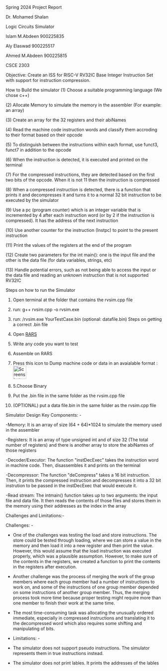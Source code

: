 
Spring 2024 Project Report

Dr. Mohamed Shalan

Logic Circuits Simulator
  
Islam M.Abdeen 900225835

Aly Elaswad 900225517

Ahmed M.Abdeen 900225815 

CSCE 2303





Objective: Create an ISS for RISC-V RV32IC Base Integer Instruction Set with support for instruction compression.



How to Build the simulator
(1) Choose a suitable programming language (We chose c++)

(2) Allocate Memory to simulate the memory in the assembler (For example: an array)

(3) Create an array for the 32 registers and their abiNames 

(4) Read the machine code instruction words and classify them accroding to their format based on their opcode

(5) To distinguish between the instructions within each format, use funct3, funct7 in addition to the opcode

(6) When the instruction is detected, it is executed and printed on the terminal 

(7) For the compressed instructions, they are detected based on the first two bits of the opcode. When it is not 11 then the instruction is compressed

(8) When a compressed instruction is detected, there is a function that prints it and decompresses it and turns it to a normal 32 bit instruction to be executed by the simulator

(9) Use a pc (program counter) which is an integer variable that is incremented by 4 after each instruction word (or by 2 if the instruction is compressed). It has the address of the next instruction

(10) Use another counter for the instruction (Instpc) to point to the present instruction

(11) Print the values of the registers at the end of the program 

(12) Create two parameters for the int main(): one is the input file and the other is the data file (for data variables, strings, etc)

(13) Handle potential errors, such as not being able to access the input or the data file and reading an unknown instruction that is not supported RV32IC
  







Steps on how to run the Simulator

1. Open terminal at the folder that contains the rvsim.cpp file
2. run: g++ rvsim.cpp -o rvsim.exe
3. run: /rvsim.exe YourTestCase.bin (optional: datafile.bin)
Steps on getting a correct .bin file

1. Open [RARS]([url](https://github.com/TheThirdOne/rars))
2. Write any code you want to test
3. Assemble on RARS
4. Press this icon to Dump machine code or data in an avaialable format : <img width="42" alt="Screenshot 2024-06-29 at 1 15 15 AM" src="https://github.com/alyelaswad/Project1DigitalDesign/assets/124714695/a46ffc95-fa11-492c-b0a7-52da394af334"><br/>
5. 5.Choose Binary
6. Put the .bin file in the same folder as the rvsim.cpp file
7. (OPTIONAL) put a data file.bin in the same folder as the rvsim.cpp file

Simulator Design
Key Components: -

-Memory: It is an array of size (64 + 64)*1024 to simulate the memory used in the assembler

-Registers: It is an array of type unsigned int and of size 32 (The total number of registers) and there is another array to store the abiNames of those registers

-Decoder/Executor: The function "instDecExec" takes the instruction word in machine code. Then, disassembles it and prints on the terminal

-Decompressor: The function "deCompress" takes a 16 bit instruction. Then, it prints the compressed instruction and decompresses it into a 32 bit instrution to be passed in the instDecExec that would execute it.

-Read stream: The intmain() function takes up to two arguments: the input file and data file. It then reads the contents of those files and stores them in the memory using their addresses as the index in the array

Challenges and Limitations:-

Challenges: -
- One of the challenges was testing the load and store instructions. The store could be tested through loading, where we can store a value in the memory and then load it into a new register and then print the value. However, this would assume that the load instruction was executed properly, which was a plausible assumption. However, to make sure of the contents in the registers, we created a function to print the contents in the registers after execution.

- Another challenge was the process of merging the work of the group members where each group member had a number of instructions to work on, and some of the instructions of one group member depended on some instructions of another group member. Thus, the merging process took more time because proper testing might require more than one member to finish their work at the same time.
  
- The most time-consuming task was allocating the unusually ordered immediate, especially in compressed instructions and translating it to the decompressed word which also requires some shifting and manipulating of bits.

- Limitations: -
- The simulator does not support pseudo instructions. The simulator represents them in true instructions instead.
- The simulator does not print lables. It prints the addresses of the lables
  

